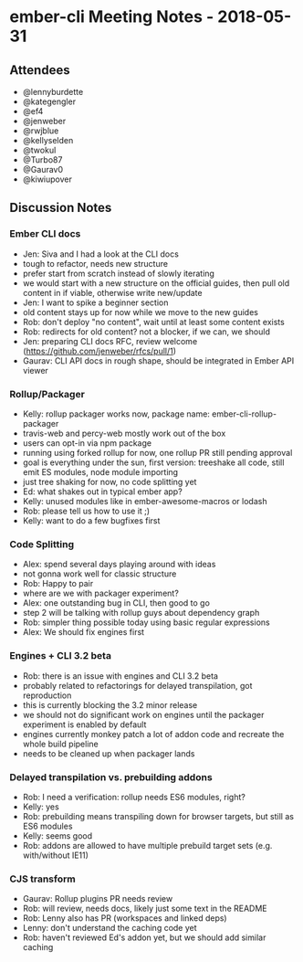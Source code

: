 # ember-cli Meeting Notes - 2018-05-31

## Attendees

- @lennyburdette
- @kategengler
- @ef4
- @jenweber
- @rwjblue
- @kellyselden
- @twokul
- @Turbo87
- @Gaurav0
- @kiwiupover

## Discussion Notes

### Ember CLI docs

- Jen: Siva and I had a look at the CLI docs
- tough to refactor, needs new structure
- prefer start from scratch instead of slowly iterating
- we would start with a new structure on the official guides,
  then pull old content in if viable, otherwise write new/update
- Jen: I want to spike a beginner section
- old content stays up for now while we move to the new guides
- Rob: don't deploy "no content", wait until at least some content exists
- Rob: redirects for old content? not a blocker, if we can, we should
- Jen: preparing CLI docs RFC, review welcome (https://github.com/jenweber/rfcs/pull/1)
- Gaurav: CLI API docs in rough shape, should be integrated in Ember API viewer

### Rollup/Packager

- Kelly: rollup packager works now, package name: ember-cli-rollup-packager
- travis-web and percy-web mostly work out of the box
- users can opt-in via npm package
- running using forked rollup for now, one rollup PR still pending approval
- goal is everything under the sun, first version: treeshake all code, still emit ES modules, node module importing
- just tree shaking for now, no code splitting yet
- Ed: what shakes out in typical ember app?
- Kelly: unused modules like in ember-awesome-macros or lodash
- Rob: please tell us how to use it ;)
- Kelly: want to do a few bugfixes first

### Code Splitting

- Alex: spend several days playing around with ideas
- not gonna work well for classic structure
- Rob: Happy to pair
- where are we with packager experiment?
- Alex: one outstanding bug in CLI, then good to go
- step 2 will be talking with rollup guys about dependency graph
- Rob: simpler thing possible today using basic regular expressions
- Alex: We should fix engines first

### Engines + CLI 3.2 beta

- Rob: there is an issue with engines and CLI 3.2 beta
- probably related to refactorings for delayed transpilation, got reproduction
- this is currently blocking the 3.2 minor release
- we should not do significant work on engines until the packager experiment is enabled by default
- engines currently monkey patch a lot of addon code and recreate the whole build pipeline
- needs to be cleaned up when packager lands

### Delayed transpilation vs. prebuilding addons

- Rob: I need a verification: rollup needs ES6 modules, right?
- Kelly: yes
- Rob: prebuilding means transpiling down for browser targets, but still as ES6 modules
- Kelly: seems good
- Rob: addons are allowed to have multiple prebuild target sets (e.g. with/without IE11)

### CJS transform

- Gaurav: Rollup plugins PR needs review
- Rob: will review, needs docs, likely just some text in the README
- Rob: Lenny also has PR (workspaces and linked deps)
- Lenny: don't understand the caching code yet
- Rob: haven't reviewed Ed's addon yet, but we should add similar caching
